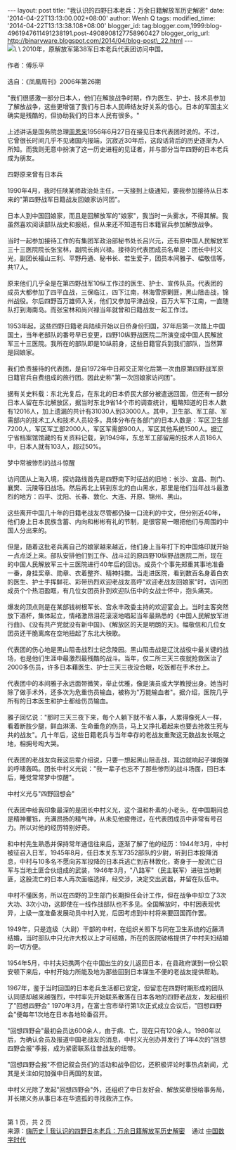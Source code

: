 --- layout: post title: "我认识的四野日本老兵：万余日籍解放军历史解密"
date: '2014-04-22T13:13:00.002+08:00' author: Wenh Q tags:
modified\_time: '2014-04-22T13:13:38.108+08:00' blogger\_id:
tag:blogger.com,1999:blog-4961947611491238191.post-4908908127758960427
blogger\_orig\_url:
http://binaryware.blogspot.com/2014/04/blog-post\_22.html --- \
![](https://images-blogger-opensocial.googleusercontent.com/gadgets/proxy?url=http%3A%2F%2Fhilishi.qiniudn.com%2Fwp-content%2Fuploads%2F2010%2F10%2Fb8ac6f402aaf1182d1fe27.jpg&container=blogger&gadget=a&rewriteMime=image%2F*)\
\
2010年，原解放军第38军日本老兵代表团访问中国。\
\
作者：傅乐平\
\
选自：《凤凰周刊》2006年第26期\
\
"我们很感激一部分日本人，他们在解放战争时期，作为医生、护士、技术员参加了解放战争，这些更增强了我们与日本人民缔结友好关系的信心。日本的军国主义确实是残酷的，但协助我们的日本人民有很多。"\
\
上述讲话是国务院总理[周恩来](http://redirect.viglink.com/?key=11fe087258b6fc0532a5ccfc924805c0&u=http%3A%2F%2Fwww.hilishi.com%2Ftag%2F%25E5%2591%25A8%25E6%2581%25A9%25E6%259D%25A5%2F)1956年6月27日在接见日本代表团时说的。不过，它曾很长时间几乎不见诸国内报端，沉寂近30年后，这段话背后的历史逐渐为人所知。而我则无意中扮演了这一历史进程的见证者，并与部分当年四野的日本老兵成为朋友。\
\
四野原来曾有日本兵\
\
1990年4月，我时任陕某师政治处主任，一天接到上级通知，要我参加接待从日本来的"第四野战军日籍战友回娘家访问团"。\
\
日本人到中国回娘家，而且是回解放军的"娘家"，我当时一头雾水，不得其解。我虽然喜欢阅读部队战史和报纸，但从来还不知道有日本籍官兵参加解放战争。\
\
当时一起参加接待工作的有集团军政治部秘书处长吕兴元，还有原中国人民解放军三十三医院院长张宝林，副院长尚兴禄。接待的代表团成员名单是：团长中村义光，副团长福山三利、平野丹通、秘书长、若生爱子，团员本间雅子、幅敬信等，共17人。\
\
原来他们几乎全是在第四野战军10纵工作过的医生、护士、宣传队员。代表团的成员大都参加了四平血战，三保临江，四下江南，林海雪原剿匪，黑山阻击战，锦州战役。尔后四野百万雄师入关，他们又参加平津战役，百万大军下江南，一直随队打到海南岛。而张宝林和尚兴禄当年就曾和日籍战友一起工作过。\
\
1953年起，这些四野日籍老兵陆续开始以日侨身份归国，37年后第一次踏上中国国土，当年老部队的番号早已变更，四野10纵野战医院二所演变成中国人民解放军三十三医院。我所在的部队即是10纵前身，这些日籍官兵到我们部队，当然算是回娘家。\
\
我们负责接待的代表团，是自1972年中日邦交正常化后第一次由原第四野战军原日籍官兵自费组成的旅行团。因此史称"第一次回娘家访问团"。\
\
据有关史料载：东北光复后，在东北的日本侨民大部分被遣送回国，但还有一部分日本人留在东北解放区，据当时东北9省14个市的调查统计，粗略知道的日本人数有12016人，加上遗漏的共计有31030人到33000人。其中，卫生部、军工部、军需部内的技术工人和技术人员较多。具体分布在各部门的日本人数是：军区卫生部7200人，军区军工部2000人，军区军需部900人，军区其他系统1500人。据辽宁省档案馆馆藏的有关资料记载，到1949年，东总军工部留用的技术人员186人中，日本人就有103人，超过50%。\
\
梦中常被惨烈的战斗惊醒\
\
访问团从上海入境，探访路线首先是四野南下时征战的旧地：长沙、宜昌、荆门、襄樊、沅陵等旧战场。然后再北上转到东北的白山黑水，那里是他们当年战斗最激烈的地方：四平、沈阳、长春、敦化、大连、开原、锦州、黑山。\
\
这些离开中国几十年的日籍老战友尽管都仍操一口流利的中文，但分别近40年，他们身上日本民族含蓄、内向和彬彬有礼的节制，是很容易一眼把他们与周围的中国人分出来的。\
\
但是，随着这批老兵离自己的娘家越来越近，他们身上当年打下的中国烙印就开始一点点泛上来。部队安排他们到工作、战斗过的原四野10纵野战医院二所，现在的中国人民解放军三十三医院进行40年后的回访。成员个个事先郑重其事地准备一番，身挂奖章、勋章、衣着整齐、精神抖擞。当走进医院，看到数百名身着白衣的医生、护士手挥鲜花、彩带热烈欢迎老战友高呼"欢迎老战友回娘家"时，访问团成员个个热泪盈眶，有几位女团员扑到欢迎队伍中的女战士怀中，抱头痛哭。\
\
爆发的顶点则是在某部钱树根军长、宫永丰政委主持的欢迎宴会上。当时主客突然放下酒杯，集体起立，情绪激昂泪花滚滚地唱起当年最熟悉的《中国人民解放军进行曲》、《没有共产党就没有新中国》、《解放区的天是明朗的天》。幅敬信和几位女团员还干脆离席在空地扭起了东北大秧歌。\
\
代表团的伤心地是黑山阻击战烈士纪念陵园。黑山阻击战是辽沈战役中最关键的战场，也是他们生涯中最激烈最残酷的战斗。当年，仅二所三天三夜就抢救医治了2000多伤员，许多日本藉医生、护士三天三夜没合眼，吃饭都在手术台上。\
\
代表团中的本间雅子永远面带微笑，举止优雅，像是演员或大学教授出身。她当时除了做手术外，还多次为危重伤员输血，被称为"万能输血者"。据介绍，医院几乎所有的日本医生和护士都给伤员输血。\
\
雅子回忆说："那时三天三夜下来，每个人躺下就不省人事，人累得像死人一样，看着断肢少腿，鲜血淋漓、生命垂危的伤员，马上又挣扎着起来也要去抢救生死与共的战友"。几十年后，这些日籍老兵与当年幸存的老战友重聚这无数战友长眠之地，相拥号啕大哭。\
\
代表团的老战友向我这后辈介绍说，只要一想起黑山阻击战，耳边就响起子弹炮弹的呼啸轰鸣。团长中村义光说："我一辈子也忘不了那些惨烈的战斗场面，回日本后，睡觉常常梦中惊醒"。\
\
中村义光与"四野回想会"\
\
代表团中给我印象最深的是团长中村义光，这个温和朴素的小老头，在中国期间总是精神矍铄，充满昂扬的精气神，从未见他疲倦过，在代表团成员中非常有号召力。所以对他的经历特别好奇。\
\
和中村先生熟悉并保持常年通信往来后，逐渐了解了他的经历：1944年3月，中村被征召入日军，1945年8月，任日本关东军7352部队的少尉，听到日本投降消息，中村与10多名不愿向苏军投降的日本兵逃亡到吉林敦化，寄身于一股流亡日军与当地土匪合伙组成的武装，1946年3月，"八路军"（民主联军）进驻当地剿匪，这股流亡的日本人再次面临选择，经交涉，决定交出武器，并留在队伍中。\
\
中村不懂医务，所以在四野的卫生部门长期担任会计工作，但在战争中却立了3次大功、3次小功，这即使在一线作战部队也不多见。全国解放时，中村因表现优异，上级一度准备发展动员中村入党，后因考虑到中村将来要回国而作罢。\
\
1949年，只是连级（大尉）干部的中村，在组织关照下与同在卫生系统的近藤清结婚，当时部队中只允许大校以上才可结婚，所在的医院破格提供了中村夫妇结婚的一切方便。\
\
1954年5月，中村夫妇携两个在中国出生的女儿返回日本，在县政府谋到一份公职安顿下来后，中村开始力所能及地为那些回到日本谋生不便的老战友提供帮助。\
\
1967年，鉴于当时回国的日本老兵生活都已安定，但留恋在四野时期形成的团队认同感却越来越强烈，中村率先开始联系散落在日本各地的四野老战友，发起组织了"回想四野会"
1970年3月，在富士宫市举行第1次正式成立会议后，"回想四野会"便每年1次地在日本各地轮番召开。\
\
"回想四野会"最初会员达600余人，由于病、亡，现在只有120余人。1980年以后，为确认会员及报道中国老战友的消息，中村义光创办并发行了1年4次的"回想四野会报"季报，成为紧密联系往昔战友的纽带。\
\
"回想四野会报"不但记叙会员们的活动和战争回忆，还积极评论时事热点新闻，尤其是关注如何加强中日两国的友谊。\
\
中村义光除了发起"回想四野会"外，还组织了中日友好会、解放奖章授给事务局，并长期义务从事日本在华遗孤的寻找救济工作。\
\
\
第 1 页，共 2 页
\
来源：[嗨历史 |
我认识的四野日本老兵：万余日籍解放军历史解密](http://feedproxy.google.com/~r/chinadigitaltimes/IyPt/~3/jy8Vvkqv6oQ/) 
  通过 [中国数字时代](http://chinadigitaltimes.net/chinese)
